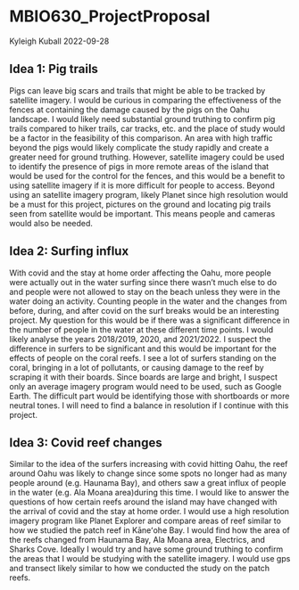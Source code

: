 MBIO630_ProjectProposal
================
Kyleigh Kuball
2022-09-28

## Idea 1: Pig trails

Pigs can leave big scars and trails that might be able to be tracked by
satellite imagery. I would be curious in comparing the effectiveness of
the fences at containing the damage caused by the pigs on the Oahu
landscape. I would likely need substantial ground truthing to confirm
pig trails compared to hiker trails, car tracks, etc. and the place of
study would be a factor in the feasibility of this comparison. An area
with high traffic beyond the pigs would likely complicate the study
rapidly and create a greater need for ground truthing. However,
satellite imagery could be used to identify the presence of pigs in more
remote areas of the island that would be used for the control for the
fences, and this would be a benefit to using satellite imagery if it is
more difficult for people to access. Beyond using an satellite imagery
program, likely Planet since high resolution would be a must for this
project, pictures on the ground and locating pig trails seen from
satellite would be important. This means people and cameras would also
be needed.

## Idea 2: Surfing influx

With covid and the stay at home order affecting the Oahu, more people
were actually out in the water surfing since there wasn’t much else to
do and people were not allowed to stay on the beach unless they were in
the water doing an activity. Counting people in the water and the
changes from before, during, and after covid on the surf breaks would be
an interesting project. My question for this would be if there was a
significant difference in the number of people in the water at these
different time points. I would likely analyse the years 2018/2019, 2020,
and 2021/2022. I suspect the difference in surfers to be significant and
this would be important for the effects of people on the coral reefs. I
see a lot of surfers standing on the coral, bringing in a lot of
pollutants, or causing damage to the reef by scraping it with their
boards. Since boards are large and bright, I suspect only an average
imagery program would need to be used, such as Google Earth. The
difficult part would be identifying those with shortboards or more
neutral tones. I will need to find a balance in resolution if I continue
with this project.

## Idea 3: Covid reef changes

Similar to the idea of the surfers increasing with covid hitting Oahu,
the reef around Oahu was likely to change since some spots no longer had
as many people around (e.g. Haunama Bay), and others saw a great influx
of people in the water (e.g. Ala Moana area)during this time. I would
like to answer the questions of how certain reefs around the island may
have changed with the arrival of covid and the stay at home order. I
would use a high resolution imagery program like Planet Explorer and
compare areas of reef similar to how we studied the patch reef in
Kāneʻohe Bay. I would find how the area of the reefs changed from
Haunama Bay, Ala Moana area, Electrics, and Sharks Cove. Ideally I would
try and have some ground truthing to confirm the areas that I would be
studying with the satellite imagery. I would use gps and transect likely
similar to how we conducted the study on the patch reefs.
